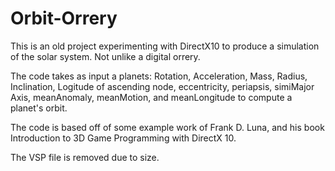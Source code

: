 # Orbit-Orrery
This is an old project experimenting with DirectX10 to produce a simulation of the solar system. Not unlike a digital orrery.  

The code takes as input a planets: Rotation, Acceleration, Mass, Radius, Inclination, Logitude of ascending node, eccentricity, periapsis, simiMajor Axis, meanAnomaly, meanMotion, and meanLongitude to compute a planet's orbit.
  
The code is based off of some example work of Frank D. Luna, and his book Introduction to 3D Game Programming with DirectX 10.  

The VSP file is removed due to size.

